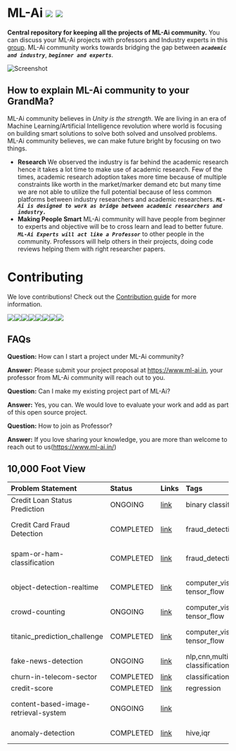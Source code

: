 # ML-Ai [![](https://img.shields.io/github/release/sourcerer-io/hall-of-fame.svg?colorB=58839b)](https://github.com/sourcerer-io/hall-of-fame/releases) [![](https://img.shields.io/github/license/sourcerer-io/hall-of-fame.svg?colorB=ff0000)](https://github.com/KrishnaKumarTiwari/ml-ai/blob/master/LICENSE.md)

**Central repository for keeping all the projects of ML-Ai community.** You can discuss your ML-Ai projects with professors and Industry experts in this [group](https://www.linkedin.com/groups/10494159/). 
ML-Ai community works towards bridging the gap between **_`academic and industry`_**, **_`beginner and experts`_**. 

![Screenshot](ml-ai-community-intro.gif)


## How to explain ML-Ai community to your GrandMa?

ML-Ai community believes in _Unity is the strength_. We are living in an era of Machine Learning/Artificial Intelligence
revolution where world is focusing on building smart solutions to solve both solved and unsolved problems. 
ML-Ai community believes, we can make future bright by focusing on two things.

- **Research** We observed the industry is far behind the academic research hence it takes
a lot time to make use of academic research. Few of the times, academic research adoption takes more time because of 
multiple constraints like worth in the market/marker demand etc but many time we are not able to utilize the full potential 
because of less common platforms between industry researchers and academic researchers. _**`ML-Ai is designed to work as bridge between
academic researchers and industry.`**_
- **Making People Smart** ML-Ai community will have people from beginner to experts and objective will be to cross learn and lead to better future. _**`ML-Ai Experts will act like a Professor`**_ to other people in the community. Professors will help others in their projects, doing code reviews helping them with right researcher papers. 


Contributing
============

We love contributions! Check out the [Contribution guide](https://github.com/KrishnaKumarTiwari/ml-ai/blob/master/CONTRIBUTING.md) for more information.

[![](https://sourcerer.io/fame/KrishnaKumarTiwari/ML-AI-Community/ml-ai/images/0)](https://sourcerer.io/fame/KrishnaKumarTiwari/ML-AI-Community/ml-ai/links/0)[![](https://sourcerer.io/fame/KrishnaKumarTiwari/ML-AI-Community/ml-ai/images/1)](https://sourcerer.io/fame/KrishnaKumarTiwari/ML-AI-Community/ml-ai/links/1)[![](https://sourcerer.io/fame/KrishnaKumarTiwari/ML-AI-Community/ml-ai/images/2)](https://sourcerer.io/fame/KrishnaKumarTiwari/ML-AI-Community/ml-ai/links/2)[![](https://sourcerer.io/fame/KrishnaKumarTiwari/ML-AI-Community/ml-ai/images/3)](https://sourcerer.io/fame/KrishnaKumarTiwari/ML-AI-Community/ml-ai/links/3)[![](https://sourcerer.io/fame/KrishnaKumarTiwari/ML-AI-Community/ml-ai/images/4)](https://sourcerer.io/fame/KrishnaKumarTiwari/ML-AI-Community/ml-ai/links/4)[![](https://sourcerer.io/fame/KrishnaKumarTiwari/ML-AI-Community/ml-ai/images/5)](https://sourcerer.io/fame/KrishnaKumarTiwari/ML-AI-Community/ml-ai/links/5)[![](https://sourcerer.io/fame/KrishnaKumarTiwari/ML-AI-Community/ml-ai/images/6)](https://sourcerer.io/fame/KrishnaKumarTiwari/ML-AI-Community/ml-ai/links/6)[![](https://sourcerer.io/fame/KrishnaKumarTiwari/ML-AI-Community/ml-ai/images/7)](https://sourcerer.io/fame/KrishnaKumarTiwari/ML-AI-Community/ml-ai/links/7)


## FAQs

**Question:** How can I start a project under ML-Ai community?
 
**Answer:** Please submit your project proposal at https://www.ml-ai.in, your professor from ML-Ai community will reach out to you.

**Question:** Can I make my existing project part of ML-Ai?

**Answer:** Yes, you can. We would love to evaluate your work and add as part of this open source project.

**Question:** How to join as Professor?

**Answer:** If you love sharing your knowledge, you are more than welcome to reach out to us(https://www.ml-ai.in/) 


## 10,000 Foot View

| Problem Statement  | Status | Links | Tags| Students | Mentor/Professors |
|:------------- | :------------- |:-------------|:-------------|:-------------|:-------------|
| Credit Loan Status Prediction | ONGOING |[link](https://github.com/ML-AI-Community/ml-ai/tree/master/credit-loan-prediction) | binary classification|[Kshatresh Saini](https://www.linkedin.com/in/kshatresh-saini-1b774a199/)||
| Credit Card Fraud Detection | COMPLETED |[link](https://github.com/ML-AI-Community/ml-ai/tree/master/credit-card-fraud-detection) | fraud_detection, nlp|[Krishna Kumar Tiwari](https://www.linkedin.com/in/agentkk/)|[Krishna Kumar Tiwari](https://www.linkedin.com/in/agentkk/)|
| spam-or-ham-classification  | COMPLETED | [link](https://github.com/ML-AI-Community/ml-ai/tree/master/spam-or-ham-classification) | fraud_detection, nlp| [Krishna Kumar Tiwari](https://www.linkedin.com/in/agentkk/)|[Krishna Kumar Tiwari](https://www.linkedin.com/in/agentkk/)|
| object-detection-realtime   | COMPLETED | [link](https://github.com/ML-AI-Community/ml-ai/tree/master/object-detection-realtime)|computer_vision, tensor_flow| [Krishna Kumar Tiwari](https://www.linkedin.com/in/agentkk/) |[Krishna Kumar Tiwari](https://www.linkedin.com/in/agentkk/)|
| crowd-counting              | ONGOING | [link](https://github.com/ML-AI-Community/ml-ai/tree/master/crowd-counting) |computer_vision, tensor_flow| [Vinay Pandey](https://www.linkedin.com/in/vinaykumarpandey/) |[Krishna Kumar Tiwari](https://www.linkedin.com/in/agentkk/)|
|titanic_prediction_challenge| COMPLETED | [link](https://github.com/ML-AI-Community/ml-ai/tree/master/titanic_prediction_challenge) |computer_vision, tensor_flow| [Krishna Kumar Tiwari](https://www.linkedin.com/in/agentkk/)|[Krishna Kumar Tiwari](https://www.linkedin.com/in/agentkk/)|
|fake-news-detection| ONGOING | [link](https://github.com/ML-AI-Community/ml-ai/tree/master/fake-news-detection) |nlp,cnn,multi classification,research | [Ayushi Tiwari](https://www.linkedin.com/in/ayushi-tiwari-37169350/)|[Krishna Kumar Tiwari](https://www.linkedin.com/in/agentkk/)|
|churn-in-telecom-sector| COMPLETED | [link](https://github.com/ML-AI-Community/ml-ai/tree/master/churn-in-telecom-sector) |classification | [Navendu](https://www.linkedin.com/in/navendu-shekhar-32a4765b/)||
|credit-score| COMPLETED | [link](https://github.com/ML-AI-Community/ml-ai/tree/master/credit-score) |regression | [Navendu](https://www.linkedin.com/in/navendu-shekhar-32a4765b/)||
|content-based-image-retrieval-system| ONGOING | [link](https://github.com/ML-AI-Community/ml-ai/tree/master/content-based-image-retrieval-system) | | [Krishna Kumar Tiwari](https://www.linkedin.com/in/agentkk/)||
|anomaly-detection| COMPLETED | [link](https://github.com/ML-AI-Community/ml-ai/tree/master/anomaly-detection) | hive,iqr| [Brahmanand Singh](https://www.linkedin.com/in/brahmanandsingh/)|

